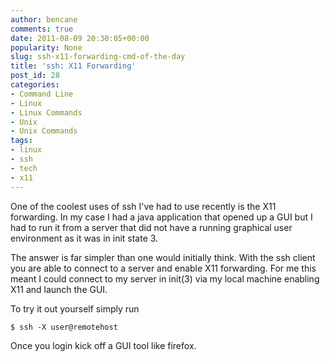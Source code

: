 ```yaml
---
author: bencane
comments: true
date: 2011-08-09 20:30:05+00:00
popularity: None
slug: ssh-x11-forwarding-cmd-of-the-day
title: 'ssh: X11 Forwarding'
post_id: 28
categories:
- Command Line
- Linux
- Linux Commands
- Unix
- Unix Commands
tags:
- linux
- ssh
- tech
- x11
---
```


One of the coolest uses of ssh I've had to use recently is the X11 forwarding. In my case I had a java application that opened up a GUI but I had to run it from a server that did not have a running graphical user environment as it was in init state 3.

The answer is far simpler than one would initially think. With the ssh client you are able to connect to a server and enable X11 forwarding. For me this meant I could connect to my server in init(3) via my local machine enabling X11 and launch the GUI.

To try it out yourself simply run

    $ ssh -X user@remotehost

Once you login kick off a GUI tool like firefox.
